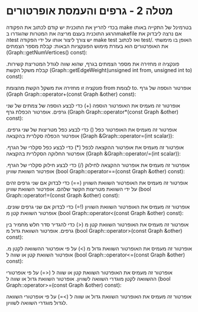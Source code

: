 

# מטלה 2 - גרפים והעמסת אופרטורים

בכדי להריץ את התוכנית יש קודם לכתוב את הפקודה make בטרמינל של התקייה באותו הרגע התוכנית בעצם מריצה את המטרות שהוגדרו בmakefile 
אם נרצה ליבדוק את הtest יש צורך ליצור אותו על ידי הפקודה make test ואז לכתוב test/.
האופן בו מימשתי את האופרטורים הוא בעזרת מימוש הפונקציות הבאות:
קבלת מספר הצמתים (Graph::getNumVertices() const):

פונקציה זו מחזירה את מספר הצמתים בגרף, שהוא שווה לגודל המטריצת קשירות.
קבלת משקל הקשת (Graph::getEdgeWeight(unsigned int from, unsigned int to) const):

פונקציה זו מחזירה את משקל הקשת מהצומת from לצומת to.
אופרטור הוספה של גרף (Graph Graph::operator+(const Graph &other) const):

אופרטור זה מעמיס את האופרטור הוספה (+) כדי לבצע הוספה של צמתים של שני גרפים.
אופרטור הכפלת גרף (Graph Graph::operator*(const Graph &other) const):

אופרטור זה מעמיס את האופרטור כפל () כדי לבצע כפל מטריצות של שני גרפים.
אופרטור הכפלה סקלרית בהקצאה (Graph &Graph::operator=(int scalar)):

אופרטור זה מעמיס את אופרטור ההקצאה לכפל (*) כדי לבצע כפל סקלרי של הגרף.
אופרטור החלוקה הסקלרית בהקצאה (Graph &Graph::operator/=(int scalar)):

אופרטור זה מעמיס את אופרטור ההקצאה לחילוק (/) כדי לבצע חילוק סקלרי של הגרף.
אופרטור השוואת שוויון (bool Graph::operator==(const Graph &other) const):

אופרטור זה מעמיס את האופרטור השוואת השוויון (==) כדי לבדוק אם שני גרפים זהים על ידי השוואת מטריצות הקשר שלהם.
אופרטור השוואת שוויון (bool Graph::operator!=(const Graph &other) const):

אופרטור זה מעמיס את האופרטור השוואת השוויון (!=) כדי לבדוק אם שני גרפים שונים.
אופרטור השוואת קטן מ (bool Graph::operator<(const Graph &other) const):

אופרטור זה מעמיס את האופרטור השוואת קטן מ (<) כדי להגדיר סדר חלש מחמיר בין גרפים.
אופרטור השוואת גדול מ (bool Graph::operator>(const Graph &other) const):

אופרטור זה מעמיס את האופרטור השוואת גדול מ (>) על פי אופרטור ההשוואה לקטן מ.
אופרטור השוואת קטן או שווה ל (bool Graph::operator<=(const Graph &other) const):

אופרטור זה מעמיס את האופרטור השוואת קטן או שווה ל (<=) על פי אופרטורי ההשוואה לקטן מוגדרי השוואה לשוויון.
אופרטור השוואת גדול או שווה ל (bool Graph::operator>=(const Graph &other) const):

אופרטור זה מעמיס את האופרטור השוואת גדול או שווה ל (>=) על פי אופרטורי השוואה לגדול מוגדרי השוואה לשוויון.





